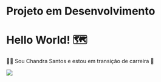 # Projeto em Desenvolvimento
# Hello World! 🗺 #

👩‍💻​ Sou Chandra Santos e estou em transição de carreira 🛫

<div><img src="https://scontent.fgig4-1.fna.fbcdn.net/v/t39.30808-6/296182027_103456119130033_6939432242912066948_n.png?_nc_cat=106&ccb=1-7&_nc_sid=730e14&_nc_eui2=AeEjqolTlsPRhRHErCPqZcRAgri7sC5Ig1CCuLuwLkiDUNAW6DPiUIkSJYFaomxDqH71SYQqHGY5PdL3-x8E2rcc&_nc_ohc=DkPSPw-8BoMAX81wNl1&_nc_ht=scontent.fgig4-1.fna&oh=00_AT_VywxgmmT8Dbypv5XFK4HclhmEATs2up3nz-Y5fVXctw&oe=62E66CAD"></div>


